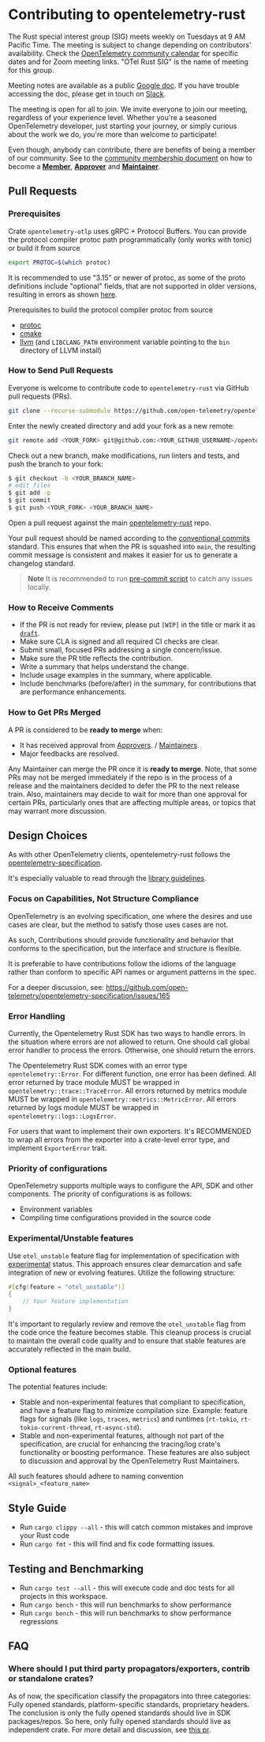 # Contributing to opentelemetry-rust

The Rust special interest group (SIG) meets weekly on Tuesdays at 9 AM Pacific
Time. The meeting is subject to change depending on contributors'
availability. Check the [OpenTelemetry community
calendar](https://github.com/open-telemetry/community?tab=readme-ov-file#calendar)
for specific dates and for Zoom meeting links. "OTel Rust SIG" is the name of
meeting for this group.

Meeting notes are available as a public [Google
doc](https://docs.google.com/document/d/12upOzNk8c3SFTjsL6IRohCWMgzLKoknSCOOdMakbWo4/edit).
If you have trouble accessing the doc, please get in touch on
[Slack](https://cloud-native.slack.com/archives/C03GDP0H023).

The meeting is open for all to join. We invite everyone to join our meeting,
regardless of your experience level. Whether you're a seasoned OpenTelemetry
developer, just starting your journey, or simply curious about the work we do,
you're more than welcome to participate!

Even though, anybody can contribute, there are benefits of being a member of our
community. See to the [community membership
document](https://github.com/open-telemetry/community/blob/main/guides/contributor/membership.md)
on how to become a
[**Member**](https://github.com/open-telemetry/community/blob/main/guides/contributor/membership.md#member),
[**Approver**](https://github.com/open-telemetry/community/blob/main/guides/contributor/membership.md#approver)
and
[**Maintainer**](https://github.com/open-telemetry/community/blob/main/guides/contributor/membership.md#maintainer).

## Pull Requests

### Prerequisites

Crate `opentelemetry-otlp` uses gRPC + Protocol Buffers.
You can provide the protocol compiler protoc path programmatically (only works with tonic) or build it from source

```sh
export PROTOC=$(which protoc)
```

It is recommended to use "3.15" or newer of protoc, as some of the proto
definitions include "optional" fields, that are not supported in older versions,
resulting in errors as shown
[here](https://github.com/open-telemetry/opentelemetry-proto/issues/451).

Prerequisites to build the protocol compiler protoc from source

- [protoc](https://github.com/protocolbuffers/protobuf)
- [cmake](https://cmake.org)
- [llvm](https://releases.llvm.org/download.html) (and `LIBCLANG_PATH` environment variable pointing to the `bin` directory of LLVM install)

### How to Send Pull Requests

Everyone is welcome to contribute code to `opentelemetry-rust` via
GitHub pull requests (PRs).

```sh
git clone --recurse-submodule https://github.com/open-telemetry/opentelemetry-rust
```

Enter the newly created directory and add your fork as a new remote:

```sh
git remote add <YOUR_FORK> git@github.com:<YOUR_GITHUB_USERNAME>/opentelemetry-rust
```

Check out a new branch, make modifications, run linters and tests, and
push the branch to your fork:

```sh
$ git checkout -b <YOUR_BRANCH_NAME>
# edit files
$ git add -p
$ git commit
$ git push <YOUR_FORK> <YOUR_BRANCH_NAME>
```

Open a pull request against the main
[opentelemetry-rust](https://github.com/open-telemetry/opentelemetry-rust)
repo.

Your pull request should be named according to the
[conventional commits](https://www.conventionalcommits.org/en/v1.0.0/) standard. This ensures that
when the PR is squashed into `main`, the resulting commit message is consistent and makes it easier
for us to generate a changelog  standard. 

> **Note**
> It is recommended to run [pre-commit script](scripts/precommit.sh) to catch any issues locally.

### How to Receive Comments

- If the PR is not ready for review, please put `[WIP]` in the title or mark it
  as [`draft`](https://github.blog/2019-02-14-introducing-draft-pull-requests/).
- Make sure CLA is signed and all required CI checks are clear.
- Submit small, focused PRs addressing a single concern/issue.
- Make sure the PR title reflects the contribution.
- Write a summary that helps understand the change.
- Include usage examples in the summary, where applicable.
- Include benchmarks (before/after) in the summary, for contributions that are
  performance enhancements.

### How to Get PRs Merged

A PR is considered to be **ready to merge** when:

- It has received approval from
  [Approvers](https://github.com/open-telemetry/community/blob/main/guides/contributor/membership.md#approver).
  /
  [Maintainers](https://github.com/open-telemetry/community/blob/main/guides/contributor/membership.md#maintainer).
- Major feedbacks are resolved.

Any Maintainer can merge the PR once it is **ready to merge**. Note, that some
PRs may not be merged immediately if the repo is in the process of a release and
the maintainers decided to defer the PR to the next release train. Also,
maintainers may decide to wait for more than one approval for certain PRs,
particularly ones that are affecting multiple areas, or topics that may warrant
more discussion.

## Design Choices

As with other OpenTelemetry clients, opentelemetry-rust follows the
[opentelemetry-specification](https://github.com/open-telemetry/opentelemetry-specification).

It's especially valuable to read through the [library
guidelines](https://github.com/open-telemetry/opentelemetry-specification/blob/master/specification/library-guidelines.md).

### Focus on Capabilities, Not Structure Compliance

OpenTelemetry is an evolving specification, one where the desires and
use cases are clear, but the method to satisfy those uses cases are
not.

As such, Contributions should provide functionality and behavior that
conforms to the specification, but the interface and structure is
flexible.

It is preferable to have contributions follow the idioms of the
language rather than conform to specific API names or argument
patterns in the spec.

For a deeper discussion, see:
<https://github.com/open-telemetry/opentelemetry-specification/issues/165>

### Error Handling

Currently, the Opentelemetry Rust SDK has two ways to handle errors. In the situation where errors are not allowed to return. One should call global error handler to process the errors. Otherwise, one should return the errors.

The Opentelemetry Rust SDK comes with an error type `opentelemetry::Error`. For different function, one error has been defined. All error returned by trace module MUST be wrapped in `opentelemetry::trace::TraceError`. All errors returned by metrics module MUST be wrapped in `opentelemetry::metrics::MetricError`. All errors returned by logs module MUST be wrapped in `opentelemetry::logs::LogsError`.

For users that want to implement their own exporters. It's RECOMMENDED to wrap all errors from the exporter into a crate-level error type, and implement `ExporterError` trait.

### Priority of configurations

OpenTelemetry supports multiple ways to configure the API, SDK and other components. The priority of configurations is as follows:

- Environment variables
- Compiling time configurations provided in the source code

### Experimental/Unstable features

Use `otel_unstable` feature flag for implementation of specification with [experimental](https://github.com/open-telemetry/opentelemetry-specification/blob/v1.27.0/specification/document-status.md) status. This approach ensures clear demarcation and safe integration of new or evolving features. Utilize the following structure:

```rust
#[cfg(feature = "otel_unstable")]
{
    // Your feature implementation
}
```

It's important to regularly review and remove the `otel_unstable` flag from the code once the feature becomes stable. This cleanup process is crucial to maintain the overall code quality and to ensure that stable features are accurately reflected in the main build.

### Optional features

The potential features include:

- Stable and non-experimental features that compliant to specification, and have a feature flag to minimize compilation size. Example: feature flags for signals (like `logs`, `traces`, `metrics`) and runtimes (`rt-tokio`, `rt-tokio-current-thread`, `rt-async-std`).
- Stable and non-experimental features, although not part of the specification, are crucial for enhancing the tracing/log crate's functionality or boosting performance. These features are also subject to discussion and approval by the OpenTelemetry Rust Maintainers.

All such features should adhere to naming convention  `<signal>_<feature_name>`

## Style Guide

- Run `cargo clippy --all` - this will catch common mistakes and improve
your Rust code
- Run `cargo fmt` - this will find and fix code formatting
issues.

## Testing and Benchmarking

- Run `cargo test --all` - this will execute code and doc tests for all
projects in this workspace.
- Run `cargo bench` - this will run benchmarks to show performance
- Run `cargo bench` - this will run benchmarks to show performance
regressions

## FAQ

### Where should I put third party propagators/exporters, contrib or standalone crates?

As of now, the specification classify the propagators into three categories:
Fully opened standards, platform-specific standards, proprietary headers. The
conclusion is only the fully opened standards should live in SDK packages/repos.
So here, only fully opened standards should live as independent crate. For more
detail and discussion, see [this
pr](https://github.com/open-telemetry/opentelemetry-specification/pull/1144).
